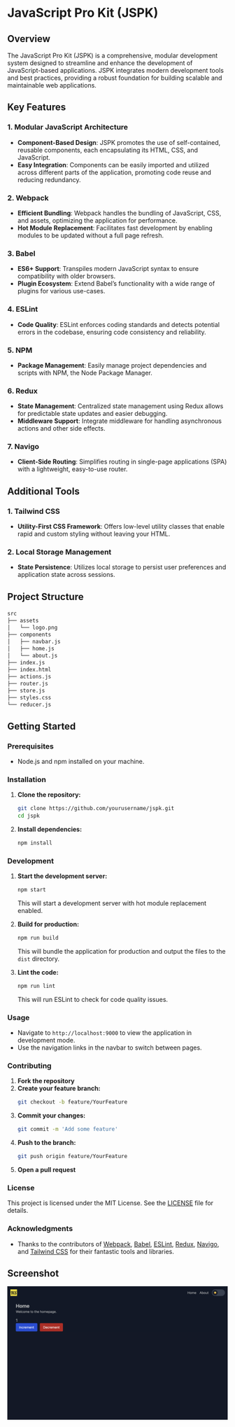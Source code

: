 
# JavaScript Pro Kit (JSPK)

## Overview
The JavaScript Pro Kit (JSPK) is a comprehensive, modular development system designed to streamline and enhance the development of JavaScript-based applications. JSPK integrates modern development tools and best practices, providing a robust foundation for building scalable and maintainable web applications.

## Key Features

### 1. Modular JavaScript Architecture
- **Component-Based Design**: JSPK promotes the use of self-contained, reusable components, each encapsulating its HTML, CSS, and JavaScript.
- **Easy Integration**: Components can be easily imported and utilized across different parts of the application, promoting code reuse and reducing redundancy.

### 2. Webpack
- **Efficient Bundling**: Webpack handles the bundling of JavaScript, CSS, and assets, optimizing the application for performance.
- **Hot Module Replacement**: Facilitates fast development by enabling modules to be updated without a full page refresh.

### 3. Babel
- **ES6+ Support**: Transpiles modern JavaScript syntax to ensure compatibility with older browsers.
- **Plugin Ecosystem**: Extend Babel’s functionality with a wide range of plugins for various use-cases.

### 4. ESLint
- **Code Quality**: ESLint enforces coding standards and detects potential errors in the codebase, ensuring code consistency and reliability.

### 5. NPM
- **Package Management**: Easily manage project dependencies and scripts with NPM, the Node Package Manager.

### 6. Redux
- **State Management**: Centralized state management using Redux allows for predictable state updates and easier debugging.
- **Middleware Support**: Integrate middleware for handling asynchronous actions and other side effects.

### 7. Navigo
- **Client-Side Routing**: Simplifies routing in single-page applications (SPA) with a lightweight, easy-to-use router.

## Additional Tools

### 1. Tailwind CSS
- **Utility-First CSS Framework**: Offers low-level utility classes that enable rapid and custom styling without leaving your HTML.

### 2. Local Storage Management
- **State Persistence**: Utilizes local storage to persist user preferences and application state across sessions.

## Project Structure
```
src
├── assets
│   └── logo.png
├── components
│   ├── navbar.js
│   ├── home.js
│   └── about.js
├── index.js
├── index.html
├── actions.js
├── router.js
├── store.js
├── styles.css
└── reducer.js
```

## Getting Started

### Prerequisites
- Node.js and npm installed on your machine.

### Installation

1. **Clone the repository:**
   ```sh
   git clone https://github.com/yourusername/jspk.git
   cd jspk
   ```

2. **Install dependencies:**
   ```sh
   npm install
   ```

### Development

1. **Start the development server:**
   ```sh
   npm start
   ```
   This will start a development server with hot module replacement enabled.

2. **Build for production:**
   ```sh
   npm run build
   ```
   This will bundle the application for production and output the files to the `dist` directory.

3. **Lint the code:**
   ```sh
   npm run lint
   ```
   This will run ESLint to check for code quality issues.

### Usage

- Navigate to `http://localhost:9000` to view the application in development mode.
- Use the navigation links in the navbar to switch between pages.

### Contributing

1. **Fork the repository**
2. **Create your feature branch:**
   ```sh
   git checkout -b feature/YourFeature
   ```
3. **Commit your changes:**
   ```sh
   git commit -m 'Add some feature'
   ```
4. **Push to the branch:**
   ```sh
   git push origin feature/YourFeature
   ```
5. **Open a pull request**

### License

This project is licensed under the MIT License. See the [LICENSE](LICENSE) file for details.

### Acknowledgments
- Thanks to the contributors of [Webpack](https://webpack.js.org/), [Babel](https://babeljs.io/), [ESLint](https://eslint.org/), [Redux](https://redux.js.org/), [Navigo](https://github.com/krasimir/navigo), and [Tailwind CSS](https://tailwindcss.com/) for their fantastic tools and libraries.

## Screenshot
![Screenshot](src/assets/screenshot.png)
